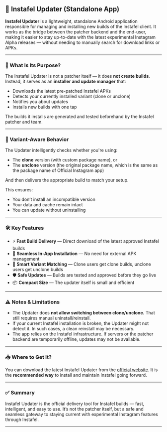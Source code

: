 ## 📲 Instafel Updater (Standalone App)

**Instafel Updater** is a lightweight, standalone Android application responsible for managing and installing new builds of the Instafel client. It works as the bridge between the patcher backend and the end-user, making it easier to stay up-to-date with the latest experimental Instagram Alpha releases — without needing to manually search for download links or APKs.

---

### 🧩 What Is Its Purpose?

The Instafel Updater is not a patcher itself — it does **not create builds**. Instead, it serves as an **installer and update manager** that:

- Downloads the latest pre-patched Instafel APKs
- Detects your currently installed variant (clone or unclone)
- Notifies you about updates
- Installs new builds with one tap

The builds it installs are generated and tested beforehand by the Instafel patcher and team.

---

### 🧬 Variant-Aware Behavior

The Updater intelligently checks whether you're using:
- The **clone** version (with custom package name), or
- The **unclone** version (the original package name, which is the same as the package name of Official Instagram app)

And then delivers the appropriate build to match your setup.

This ensures:
- You don’t install an incompatible version
- Your data and cache remain intact
- You can update without uninstalling

---

### 🛠️ Key Features

- ⚡ **Fast Build Delivery** — Direct download of the latest approved Instafel builds  
- 🔄 **Seamless In-App Installation** — No need for external APK management  
- 🧠 **Smart Variant Matching** — Clone users get clone builds, unclone users get unclone builds  
- 🛡️ **Safe Updates** — Builds are tested and approved before they go live  
- 📦 **Compact Size** — The updater itself is small and efficient  

---

### ⚠️ Notes & Limitations

- The Updater does **not allow switching between clone/unclone.** That still requires manual uninstall/reinstall.
- If your current Instafel installation is broken, the Updater might not detect it. In such cases, a clean reinstall may be necessary.
- The app relies on the Instafel infrastructure. If servers or the patcher backend are temporarily offline, updates may not be available.

---

### 📥 Where to Get It?

You can download the latest Instafel Updater from the [official website](https://instafel.app/about_updater). It is the **recommended way** to install and maintain Instafel going forward.

---

### ✅ Summary

Instafel Updater is the official delivery tool for Instafel builds — fast, intelligent, and easy to use. It’s not the patcher itself, but a safe and seamless gateway to staying current with experimental Instagram features through Instafel.

---